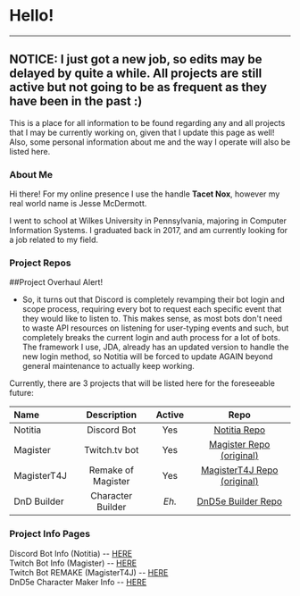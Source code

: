 # Hello!
* * *

## NOTICE: I just got a new job, so edits may be delayed by quite a while. All projects are still active but not going to be as frequent as they have been in the past :)


This is a place for all information to be found regarding any and all projects that I may be currently working on, given that I update this page as well! Also, some personal information about me and the way I operate will also be listed here.

### About Me

Hi there!
For my online presence I use the handle **Tacet Nox**, however my real world name is Jesse McDermott.

I went to school at Wilkes University in Pennsylvania, majoring in Computer Information Systems.
I graduated back in 2017, and am currently looking for a job related to my field.



### Project Repos

##Project Overhaul Alert!
- So, it turns out that Discord is completely revamping their bot login and scope process, requiring every bot to request each specific event that they would like to listen to. This makes sense, as most bots don't need to waste API resources on listening for user-typing events and such, but completely breaks the current login and auth process for a lot of bots. The framework I use, JDA, already has an updated version to handle the new login method, so Notitia will be forced to update AGAIN beyond general maintenance to actually keep working.

Currently, there are 3 projects that will be listed here for the foreseeable future:

|     Name     | Description        | Active | Repo |
|:-------------|:------------------:|:------:|:----:|
| Notitia      | Discord Bot        | Yes    |    <a href="https://github.com/TacetNoxPavor/Notitia">Notitia Repo</a> |
| Magister     | Twitch.tv bot      | Yes    | <a href="https://github.com/TacetNoxPavor/Magister">Magister Repo (original)</a> |
| MagisterT4J  | Remake of Magister | Yes    | <a href="https://github.com/TacetNoxPavor/MagisterT4J">MagisterT4J Repo (original)</a> |
| DnD Builder  | Character Builder  | *Eh.*  | <a href="https://github.com/TacetNoxPavor/DnD5e-Character-Builder">DnD5e Builder Repo</a> |

### Project Info Pages

Discord Bot Info (Notitia) -- [HERE](./Projects/Notitia.md)  
Twitch Bot Info (Magister) -- [HERE](./Projects/Magister.md)  
Twitch Bot REMAKE (MagisterT4J) -- [HERE](./Projects/MagisterT4J.md)  
DnD5e Character Maker Info -- [HERE](./Projects/DnD-Builder.md)  
